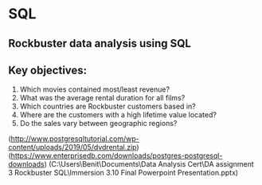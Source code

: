 # SQL
## Rockbuster data analysis using SQL
## Key objectives: 
1. Which movies contained most/least revenue? 
2. What was the average rental duration for all films? 
3. Which countries are Rockbuster customers based in? 
4. Where are the customers with a high lifetime value located? 
5. Do the sales vary between geographic regions?

(http://www.postgresqltutorial.com/wp-content/uploads/2019/05/dvdrental.zip) 
(https://www.enterprisedb.com/downloads/postgres-postgresql-downloads)
(C:\Users\Benit\Documents\Data Analysis Cert\DA assignment 3 Rockbuster SQL\Immersion 3.10 Final Powerpoint Presentation.pptx)
